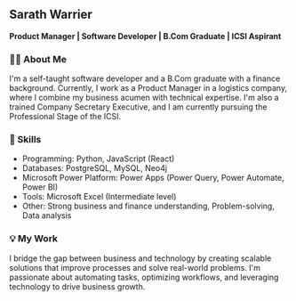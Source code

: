 ## Sarath Warrier
**Product Manager | Software Developer | B.Com Graduate | ICSI Aspirant**

### 👨‍💻 About Me
I'm a self-taught software developer and a B.Com graduate with a finance background. Currently, I work as a Product Manager in a logistics company, where I combine my business acumen with technical expertise. I'm also a trained Company Secretary Executive, and I am currently pursuing the Professional Stage of the ICSI.

### 🔧 Skills
- Programming: Python, JavaScript (React)
- Databases: PostgreSQL, MySQL, Neo4j
- Microsoft Power Platform: Power Apps (Power Query, Power Automate, Power BI)
- Tools: Microsoft Excel (Intermediate level)
- Other: Strong business and finance understanding, Problem-solving, Data analysis

### 💡 My Work
I bridge the gap between business and technology by creating scalable solutions that improve processes and solve real-world problems. I'm passionate about automating tasks, optimizing workflows, and leveraging technology to drive business growth.
